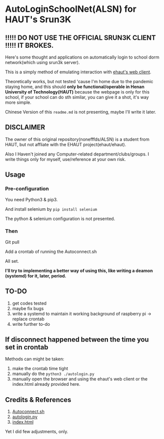 # AutoLoginSchoolNet(ALSN) for HAUT's Srun3K

## !!!!! DO NOT USE THE OFFICIAL SRUN3K CLIENT !!!!! IT BROKES.

Here's some thought and applications on automatically login to school dorm network(which using srun3k server).

This is a simply method of emulating interaction with [ehaut's web client](https://github.com/ehaut/ehaut).

Theoretically works, but not tested 'cause I'm home due to the pandemic staying home, and this should **only be functional/operable in Henan University of Technology(HAUT)** because the webpage is only for this school, if your school can do sth similar, you can give it a shot, it's way more simple.

Chinese Version of this `readme.md` is not presenting, maybe I'll write it later.

## DISCLAIMER

The owner of this original repository(nonefffds/ALSN) is a student from HAUT, but not affliate with the EHAUT project(ehaut/ehaut). 

Also I Haven't joined any Computer-related department/clubs/groups. I write things only for myself, use/reference at your own risk.

## Usage

### Pre-configuration

You need Python3 & pip3.

And install selenium by `pip install selenium`

The python & selenium configuration is not presented.

### Then

Git pull

Add a crontab of running the Autoconnect.sh

All set.

**I'll try to implementing a better way of using this, like writing a deamon (systemd) for it, later, period.**

## TO-DO

1. get codes tested
2. maybe fix bugs
3. write a systemd to maintain it working background of raspberry pi -> replace crontab
4. write further to-do

## If disconnect happened between the time you set in crontab

Methods can might be taken:

1. make the crontab time tight
2. manually do the ``python3 ./autologin.py``
3. manually open the browser and using the ehaut's web client or the index.html already provided here.

## Credits & References

1. [Autoconnect.sh](https://segmentfault.com/a/1190000020110288)
2. [autologin.py](https://blog.csdn.net/www89574622/article/details/87974931)
3. [index.html](https://github.com/ehaut/ehaut)

Yet I did few adjustments, only.
